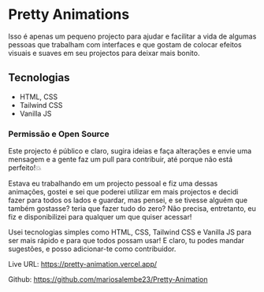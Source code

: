 # Pretty Animations

Isso é apenas um pequeno projecto para ajudar e facilitar a vida de algumas pessoas que trabalham com interfaces e que gostam de colocar efeitos visuais e suaves em seu projectos para deixar mais bonito.


## Tecnologias

- HTML, CSS
- Tailwind CSS
- Vanilla JS

### Permissão e Open Source

Este projecto é público e claro, sugira ideias e faça alterações e envie uma mensagem e a gente faz um pull para contribuir, até porque não está perfeito!💥

Estava eu trabalhando em um projecto pessoal e fiz uma dessas animações, gostei e sei que poderei utilizar em mais projectos e decidi fazer para todos os lados e guardar, mas pensei, e se tivesse alguém que também gostasse? teria que fazer tudo do zero? Não precisa, entretanto, eu fiz e disponibilizei para qualquer um que quiser acessar!



Usei tecnologias simples como HTML, CSS, Tailwind CSS e Vanilla JS para ser mais rápido e para que todos possam usar! E claro, tu podes mandar sugestões, e posso adicionar-te como contribuidor.



Live URL: https://pretty-animation.vercel.app/

Github: https://github.com/mariosalembe23/Pretty-Animation